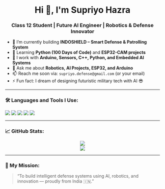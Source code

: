 <h1 align="center">Hi 👋, I'm Supriyo Hazra</h1>
<h3 align="center">Class 12 Student | Future AI Engineer | Robotics & Defense Innovator</h3>

- 🔭 I’m currently building **INDOSHIELD – Smart Defense & Patrolling System**  
- 🌱 Learning **Python (100 Days of Code)** and **ESP32-CAM projects**
- 🤖 I work with **Arduino, Sensors, C++, Python, and Embedded AI Systems**
- 💬 Ask me about **Robotics, AI Projects, ESP32, and Arduino**
- 📫 Reach me soon via: `supriyo.defense@gmail.com` (or your email)
- ⚡ Fun fact: I dream of designing futuristic military tech with AI 😎

---

### 🛠️ Languages and Tools I Use:
<p>
  <img src="https://img.shields.io/badge/Python-blue?logo=python&logoColor=white" />
  <img src="https://img.shields.io/badge/Arduino-00979D?logo=arduino&logoColor=white" />
  <img src="https://img.shields.io/badge/C++-00599C?logo=c%2B%2B&logoColor=white" />
  <img src="https://img.shields.io/badge/ESP32-black?logo=espressif&logoColor=white" />
  <img src="https://img.shields.io/badge/OpenCV-5C3EE8?logo=opencv&logoColor=white" />
</p>

---

### 📈 GitHub Stats:
<p align="center">
  <img src="https://github-readme-stats.vercel.app/api?username=SupriyoHazra&show_icons=true&theme=tokyonight" />
  <br>
  <img src="https://github-readme-streak-stats.herokuapp.com/?user=SupriyoHazra&theme=tokyonight" />
</p>

---

### 🚀 My Mission:
> “To build intelligent defense systems using AI, robotics, and innovation — proudly from India 🇮🇳.”

